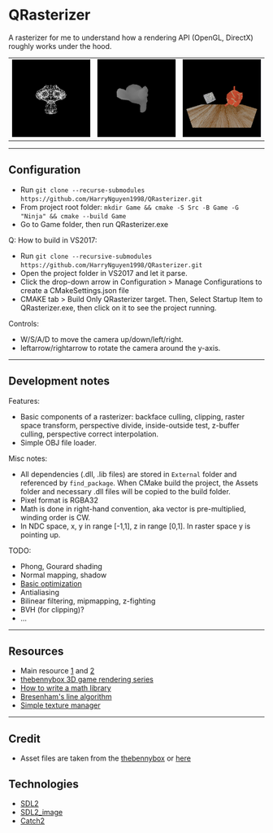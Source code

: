 # QRasterizer
A rasterizer for me to understand how a rendering API (OpenGL, DirectX) roughly works under the hood.

<table><tr>
<td> <img src="images/wireframe.png" alt="Drawing" style="width: 250px;"/> </td>
<td> <img src="images/z-buffer.png" alt="Drawing" style="width: 250px;"/> </td>
<td> <img src="images/texture-mapping.png" alt="Drawing" style="width: 250px;"/> </td>
</tr></table>

---

## Configuration
- Run `git clone --recurse-submodules https://github.com/HarryNguyen1998/QRasterizer.git`
- From project root folder: `mkdir Game && cmake -S Src -B Game -G "Ninja" && cmake --build Game`
- Go to Game folder, then run QRasterizer.exe

Q: How to build in VS2017:
- Run `git clone --recursive-submodules https://github.com/HarryNguyen1998/QRasterizer.git`
- Open the project folder in VS2017 and let it parse.
- Click the drop-down arrow in Configuration > Manage Configurations to create a CMakeSettings.json file
- CMAKE tab > Build Only QRasterizer target. Then, Select Startup Item to QRasterizer.exe, then
  click on it to see the project running.

Controls:
- W/S/A/D to move the camera up/down/left/right.
- leftarrow/rightarrow to rotate the camera around the y-axis.

---

## Development notes
Features:
- Basic components of a rasterizer: backface culling, clipping, raster space transform,
  perspective divide, inside-outside test, z-buffer culling, perspective correct interpolation.
- Simple OBJ file loader.

Misc notes:
- All dependencies (.dll, .lib files) are stored in `External` folder and referenced by
  `find_package`. When CMake build the project, the Assets folder and necessary .dll files will be
  copied to the build folder.
- Pixel format is RGBA32
- Math is done in right-hand convention, aka vector is pre-multiplied, winding order is CW.
- In NDC space, x, y in range [-1,1], z in range [0,1]. In raster space y is pointing up.

TODO:
- Phong, Gourard shading
- Normal mapping, shadow
- [Basic optimization](https://fgiesen.wordpress.com/2013/02/10/optimizing-the-basic-rasterizer/)
- Antialiasing
- Bilinear filtering, mipmapping, z-fighting
- BVH (for clipping)?
- ...

---

## Resources
- Main resource [1](https://www.scratchapixel.com/index.php) and [2](https://gabrielgambetta.com/computer-graphics-from-scratch/)
- [thebennybox 3D game rendering series](https://www.youtube.com/watch?v=Y_vvC2G7vRo&list=PLEETnX-uPtBUbVOok816vTl1K9vV1GgH5)
- [How to write a math library](https://www.reedbeta.com/blog/on-vector-math-libraries/)
- [Bresenham's line algorithm](https://en.wikipedia.org/wiki/Bresenham%27s_line_algorithm)
- [Simple texture manager](https://codereview.stackexchange.com/questions/87367/texture-managing)

---

## Credit
- Asset files are taken from the [thebennybox](https://github.com/BennyQBD/3DSoftwareRenderer/tree/master/res) or [here](https://github.com/alecjacobson/common-3d-test-models)

## Technologies
- [SDL2](https://www.libsdl.org/)
- [SDL2_image](https://www.libsdl.org/projects/SDL_image/)
- [Catch2](https://github.com/catchorg/Catch2)
